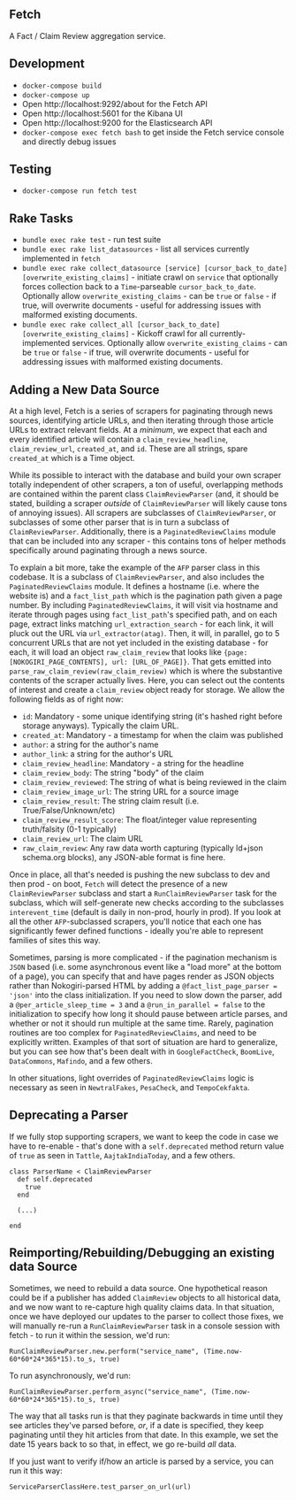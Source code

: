 ## Fetch
A Fact / Claim Review aggregation service.

## Development

- `docker-compose build`
- `docker-compose up`
- Open http://localhost:9292/about for the Fetch API
- Open http://localhost:5601 for the Kibana UI
- Open http://localhost:9200 for the Elasticsearch API
- `docker-compose exec fetch bash` to get inside the Fetch service console and directly debug issues

## Testing

- `docker-compose run fetch test`

## Rake Tasks

- `bundle exec rake test` - run test suite
- `bundle exec rake list_datasources` - list all services currently implemented in `fetch`
- `bundle exec rake collect_datasource [service] [cursor_back_to_date] [overwrite_existing_claims]` - initiate crawl on `service` that optionally forces collection back to a `Time`-parseable `cursor_back_to_date`. Optionally allow `overwrite_existing_claims` - can be `true` or `false` - if true, will overwrite documents - useful for addressing issues with malformed existing documents.
- `bundle exec rake collect_all [cursor_back_to_date] [overwrite_existing_claims]` - Kickoff crawl for all currently-implemented services. Optionally allow `overwrite_existing_claims` - can be `true` or `false` - if true, will overwrite documents - useful for addressing issues with malformed existing documents.

## Adding a New Data Source

At a high level, Fetch is a series of scrapers for paginating through news sources, identifying article URLs, and then iterating through those article URLs to extract relevant fields. At a *minimum*, we expect that each and every identified article will contain a `claim_review_headline`, `claim_review_url`, `created_at`, and `id`. These are all strings, spare `created_at` which is a Time object.

While its possible to interact with the database and build your own scraper totally independent of other scrapers, a ton of useful, overlapping methods are contained within the parent class `ClaimReviewParser` (and, it should be stated, building a scraper *outside* of `ClaimReviewParser` will likely cause tons of annoying issues). All scrapers are subclasses of `ClaimReviewParser`, or subclasses of some other parser that is in turn a subclass of `ClaimReviewParser`. Additionally, there is a `PaginatedReviewClaims` module that can be included into any scraper - this contains tons of helper methods specifically around paginating through a news source. 

To explain a bit more, take the example of the `AFP` parser class in this codebase. It is a subclass of `ClaimReviewParser`, and also includes the `PaginatedReviewClaims` module. It defines a hostname (i.e. where the website is) and a `fact_list_path` which is the pagination path given a page number. By including `PaginatedReviewClaims`, it will visit via hostname and iterate through pages using `fact_list_path`'s specified path, and on each page, extract links matching `url_extraction_search` - for each link, it will pluck out the URL via `url_extractor(atag)`. Then, it will, in parallel, go to 5 concurrent URLs that are not yet included in the existing database - for each, it will load an object `raw_claim_review` that looks like `{page: [NOKOGIRI_PAGE_CONTENTS], url: [URL_OF_PAGE]}`. That gets emitted into `parse_raw_claim_review(raw_claim_review)` which is where the substantive contents of the scraper actually lives. Here, you can select out the contents of interest and create a `claim_review` object ready for storage. We allow the following fields as of right now:

- `id`: Mandatory - some unique identifying string (it's hashed right before storage anyways). Typically the claim URL.
- `created_at`: Mandatory - a timestamp for when the claim was published
- `author`: a string for the author's name
- `author_link`: a string for the author's URL
- `claim_review_headline`: Mandatory - a string for the headline
- `claim_review_body`: The string "body" of the claim
- `claim_review_reviewed`: The string of what is being reviewed in the claim
- `claim_review_image_url`: The string URL for a source image
- `claim_review_result`: The string claim result (i.e. True/False/Unknown/etc)
- `claim_review_result_score`: The float/integer value representing truth/falsity (0-1 typically)
- `claim_review_url`: The claim URL
- `raw_claim_review`: Any raw data worth capturing (typically ld+json schema.org blocks), any JSON-able format is fine here.

Once in place, all that's needed is pushing the new subclass to dev and then prod - on boot, `Fetch` will detect the presence of a new `ClaimReviewParser` subclass and start a `RunClaimReviewParser` task for the subclass, which will self-generate new checks according to the subclasses `interevent_time` (default is daily in non-prod, hourly in prod). If you look at all the other `AFP`-subclassed scrapers, you'll notice that each one has significantly fewer defined functions - ideally you're able to represent families of sites this way. 

Sometimes, parsing is more complicated - if the pagination mechanism is `JSON` based (i.e. some asynchronous event like a "load more" at the bottom of a page), you can specify that and have pages render as JSON objects rather than Nokogiri-parsed HTML by adding a `@fact_list_page_parser = 'json'` into the class initialization. If you need to slow down the parser, add a `@per_article_sleep_time = 3` and a `@run_in_parallel = false` to the initialization to specify how long it should pause between article parses, and whether or not it should run multiple at the same time. Rarely, pagination routines are too complex for `PaginatedReviewClaims`, and need to be explicitly written. Examples of that sort of situation are hard to generalize, but you can see how that's been dealt with in `GoogleFactCheck`, `BoomLive`, `DataCommons`, `Mafindo`, and a few others.

In other situations, light overrides of `PaginatedReviewClaims` logic is necessary as seen in `NewtralFakes`, `PesaCheck`, and `TempoCekfakta`. 

## Deprecating a Parser

If we fully stop supporting scrapers, we want to keep the code in case we have to re-enable - that's done with a `self.deprecated` method return value of `true` as seen in `Tattle`, `AajtakIndiaToday`, and a few others.

```
class ParserName < ClaimReviewParser
  def self.deprecated
    true
  end

  (...)
  
end
```

## Reimporting/Rebuilding/Debugging an existing data Source

Sometimes, we need to rebuild a data source. One hypothetical reason could be if a publisher has added `ClaimReview` objects to all historical data, and we now want to re-capture high quality claims data. In that situation, once we have deployed our updates to the parser to collect those fixes, we will manually re-run a `RunClaimReviewParser` task in a console session with fetch - to run it within the session, we'd run:

```
RunClaimReviewParser.new.perform("service_name", (Time.now-60*60*24*365*15).to_s, true)
```

To run asynchronously, we'd run:
```
RunClaimReviewParser.perform_async("service_name", (Time.now-60*60*24*365*15).to_s, true)
```

The way that all tasks run is that they paginate backwards in time until they see articles they've parsed before, *or*, if a date is specified, they keep paginating until they hit articles from that date. In this example, we set the date 15 years back to so that, in effect, we go re-build *all* data.

If you just want to verify if/how an article is parsed by a service, you can run it this way:
```
ServiceParserClassHere.test_parser_on_url(url)
```
